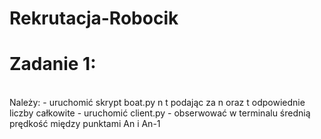 # Rekrutacja-Robocik 
<h1>Zadanie 1:</h1> <br>
Należy:
- uruchomić skrypt boat.py n t podając za n oraz t odpowiednie liczby całkowite
- uruchomić client.py
- obserwować w terminalu średnią prędkość między punktami An i An-1
